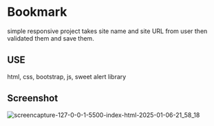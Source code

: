 # Bookmark
simple responsive project takes site name and site URL from user then validated them and save them.
## USE
 html,
 css,
 bootstrap,
 js, 
 sweet alert library
## Screenshot
![screencapture-127-0-0-1-5500-index-html-2025-01-06-21_58_18](https://github.com/user-attachments/assets/d36d1128-fdca-4452-96a3-989b828b5a93)
